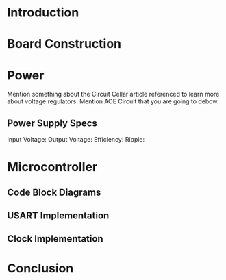 # Introduction

# Board Construction

# Power
Mention something about the Circuit Cellar article referenced to learn more about voltage regulators. Mention AOE Circuit that you are going to debow.
## Power Supply Specs
Input Voltage:
Output Voltage:
Efficiency:
Ripple:

# Microcontroller
## Code Block Diagrams

## USART Implementation

## Clock Implementation


# Conclusion

  
